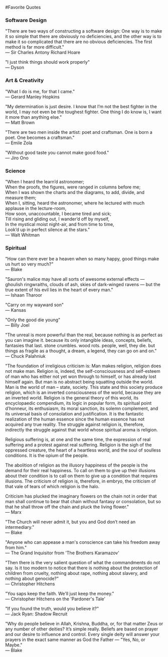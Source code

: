 #Favorite Quotes

### Software Design

"There are two ways of constructing a software design: One way is to make it so simple that there are obviously no deficiencies, and the other way is to make it so complicated that there are no obvious deficiencies. The first method is far more difficult."  
— Sir Charles Antony Richard Hoare

"I just think things should work properly"  
— Dyson 

### Art & Creativity

"What I do is me, for that I came."  
— Gerard Manley Hopkins  

"My determination is just desire. I know that I’m not the best fighter in the world, I may not even be the toughest fighter. One thing I do know is, I want it more than anything else."  
— Matt Brown  

"There are two men inside the artist: poet and craftsman. One is born a poet. One becomes a craftsman."  
— Emile Zola

"Without good taste you cannot make good food."  
— Jiro Ono

### Science

"When I heard the learn’d astronomer;	 
When the proofs, the figures, were ranged in columns before me;	 
When I was shown the charts and the diagrams, to add, divide, and measure them;	 
When I, sitting, heard the astronomer, where he lectured with much applause in the lecture-room,	 
How soon, unaccountable, I became tired and sick;  
Till rising and gliding out, I wander’d off by myself,	  
In the mystical moist night-air, and from time to time,	 
Look’d up in perfect silence at the stars."  
— Walt Whitman  

### Spiritual

"How can there ever be a heaven when so many happy, good things make us hurt so very much?"  
— Blake  

"Sauron's malice may have all sorts of awesome external effects — ghoulish ringwraiths, clouds of ash, skies of dark-winged ravens — but the true extent of his evil lies in the heart of every man."  
— Ishaan Tharoor  

"Carry on my wayward son"  
— Kansas  

"Only the good die young"  
— Billy Joel  

"The unreal is more powerful than the real, because nothing is as perfect as you can imagine it. because its only intangible ideas, concepts, beliefs, fantasies that last. stone crumbles. wood rots. people, well, they die. but things as fragile as a thought, a dream, a legend, they can go on and on."  
— Chuck Palahniuk


"The foundation of irreligious criticism is: Man makes religion, religion does not make man. Religion is, indeed, the self-consciousness and self-esteem of man who has either not yet won through to himself, or has already lost himself again. But man is no abstract being squatting outside the world. Man is the world of man – state, society. This state and this society produce religion, which is an inverted consciousness of the world, because they are an inverted world. Religion is the general theory of this world, its encyclopaedic compendium, its logic in popular form, its spiritual point d’honneur, its enthusiasm, its moral sanction, its solemn complement, and its universal basis of consolation and justification. It is the fantastic realization of the human essence since the human essence has not acquired any true reality. The struggle against religion is, therefore, indirectly the struggle against that world whose spiritual aroma is religion.

Religious suffering is, at one and the same time, the expression of real suffering and a protest against real suffering. Religion is the sigh of the oppressed creature, the heart of a heartless world, and the soul of soulless conditions. It is the opium of the people.

The abolition of religion as the illusory happiness of the people is the demand for their real happiness. To call on them to give up their illusions about their condition is to call on them to give up a condition that requires illusions. The criticism of religion is, therefore, in embryo, the criticism of that vale of tears of which religion is the halo.

Criticism has plucked the imaginary flowers on the chain not in order that man shall continue to bear that chain without fantasy or consolation, but so that he shall throw off the chain and pluck the living flower."  
— Marx

"The Church will never admit it, but you and God don’t need an intermediary."  
— Blake

"Anyone who can appease a man's conscience can take his freedom away from him."  
— The Grand Inquisitor from 'The Brothers Karamazov'

"Then there is the very salient question of what the commandments do not say. Is it too modern to notice that there is nothing about the protection of children from cruelty, nothing about rape, nothing about slavery, and nothing about genocide?"  
— Christopher Hitchens

"You saps keep the faith. We'll just keep the money."  
— Christopher Hitchens on the 'Pardoner's Tale'

"If you found the truth, would you believe it?"  
— Jack Ryan: Shadow Recruit

"Why do people believe in Allah, Krishna, Buddha, or, for that matter Zeus or any number of other deities? It’s simple really. Beliefs are based on prayer and our desire to influence and control. Every single deity will answer your prayers in the exact same manner as God the Father — "Yes, No, or Maybe."  
— Blake

